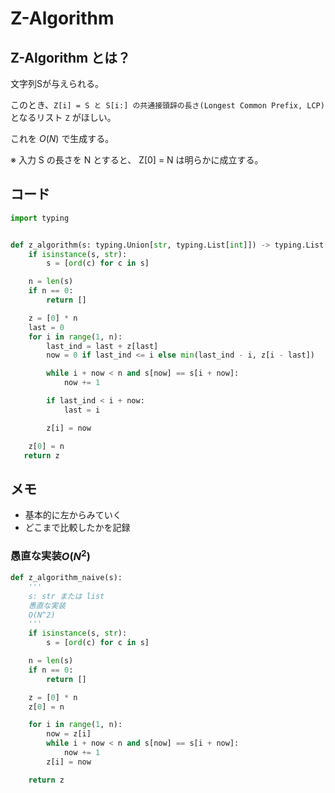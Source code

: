 # Z-Algorithm

## Z-Algorithm とは？

文字列Sが与えられる。

このとき、`Z[i] = S と S[i:] の共通接頭辞の長さ(Longest Common Prefix, LCP)` となるリスト `Z` がほしい。


これを $O(N)$ で生成する。

※ 入力 S の長さを N とすると、
Z[0] = N は明らかに成立する。

## コード
```python
import typing


def z_algorithm(s: typing.Union[str, typing.List[int]]) -> typing.List[int]:
    if isinstance(s, str):
        s = [ord(c) for c in s]

    n = len(s)
    if n == 0:
        return []

    z = [0] * n
    last = 0
    for i in range(1, n):
        last_ind = last + z[last]
        now = 0 if last_ind <= i else min(last_ind - i, z[i - last])

        while i + now < n and s[now] == s[i + now]:
            now += 1

        if last_ind < i + now:
            last = i

        z[i] = now

    z[0] = n
   return z
```



## メモ

- 基本的に左からみていく
- どこまで比較したかを記録

### 愚直な実装$O(N^2)$

```python
def z_algorithm_naive(s):
    '''
    s: str または list
    愚直な実装
    O(N^2)
    '''
    if isinstance(s, str):
        s = [ord(c) for c in s]

    n = len(s)
    if n == 0:
        return []

    z = [0] * n
    z[0] = n

    for i in range(1, n):
        now = z[i]
        while i + now < n and s[now] == s[i + now]:
            now += 1
        z[i] = now

    return z
```
